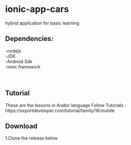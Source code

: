 # ionic-app-cars
hybrid application for basic learning
<h2>Dependencies:</h2>
-nodejs<br/>
-JDK<br/>
-Android Sdk<br/>
-ionic framework<br/>
<br/>
<br/>

<h2>Tutorial</h2>
These are the lessons in Arabic language
Follow Tutorials : https://exportdeveloper.com/tutorial/family/16/mobile
<h2>Download</h2>
1.Clone the release below<br/>
